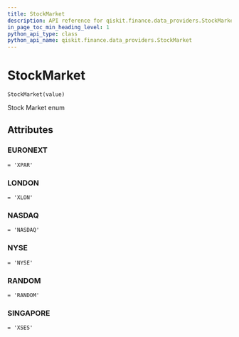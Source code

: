 ```yaml
---
title: StockMarket
description: API reference for qiskit.finance.data_providers.StockMarket
in_page_toc_min_heading_level: 1
python_api_type: class
python_api_name: qiskit.finance.data_providers.StockMarket
---
```


# StockMarket

<span id="qiskit.finance.data_providers.StockMarket" />

`StockMarket(value)`

Stock Market enum

## Attributes

### EURONEXT

<span id="qiskit.finance.data_providers.StockMarket.EURONEXT" />

`= 'XPAR'`

### LONDON

<span id="qiskit.finance.data_providers.StockMarket.LONDON" />

`= 'XLON'`

### NASDAQ

<span id="qiskit.finance.data_providers.StockMarket.NASDAQ" />

`= 'NASDAQ'`

### NYSE

<span id="qiskit.finance.data_providers.StockMarket.NYSE" />

`= 'NYSE'`

### RANDOM

<span id="qiskit.finance.data_providers.StockMarket.RANDOM" />

`= 'RANDOM'`

### SINGAPORE

<span id="qiskit.finance.data_providers.StockMarket.SINGAPORE" />

`= 'XSES'`

